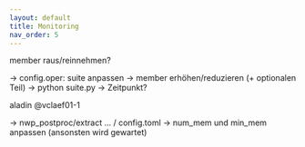 ```yaml
---
layout: default
title: Monitoring
nav_order: 5
---
```



member raus/reinnehmen?

   -> config.oper:  suite anpassen
   -> member erhöhen/reduzieren (+ optionalen Teil)
   -> python suite.py
   -> Zeitpunkt?

aladin @vclaef01-1

-> nwp_postproc/extract ... / config.toml
-> num_mem und min_mem anpassen (ansonsten wird gewartet)





